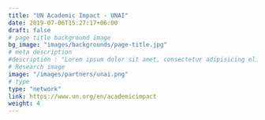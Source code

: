 ```yaml
---
title: "UN Academic Impact - UNAI"
date: 2019-07-06T15:27:17+06:00
draft: false
# page title background image
bg_image: "images/backgrounds/page-title.jpg"
# meta description
#description : "Lorem ipsum dolor sit amet, consectetur adipisicing elit, sed do eiusmod tempor incididunt ut labore. dolore magna aliqua. Ut enim ad minim veniam, quis nostrud."
# Research image
image: "/images/partners/unai.png"
# type
type: "network"
link: https://www.un.org/en/academicimpact
weight: 4
---
```

